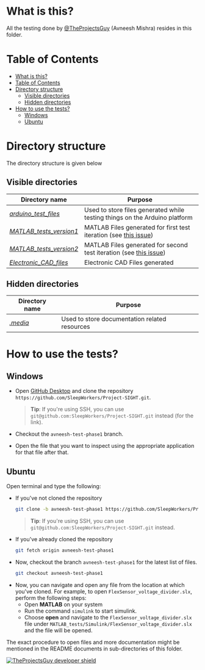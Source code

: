 # What is this?
All the testing done by [@TheProjectsGuy](https://github.com/TheProjectsGuy) (Avneesh Mishra) resides in this folder.

# Table of Contents
- [What is this?](#what-is-this)
- [Table of Contents](#table-of-contents)
- [Directory structure](#directory-structure)
  - [Visible directories](#visible-directories)
  - [Hidden directories](#hidden-directories)
- [How to use the tests?](#how-to-use-the-tests)
  - [Windows](#windows)
  - [Ubuntu](#ubuntu)

# Directory structure
The directory structure is given below

## Visible directories
| **Directory name** | **Purpose** |
| --- | --- |
| [*arduino\_test\_files*](./arduino_test_files/) | Used to store files generated while testing things on the Arduino platform |
| [*MATLAB\_tests\_version1*](./MATLAB_tests_version1/) | MATLAB Files generated for first test iteration (see [this issue](https://github.com/SleepWorkers/Project-SIGHT/issues/16#issuecomment-460722749)) |
| [*MATLAB\_tests\_version2*](./MATLAB_tests_version2/) | MATLAB Files generated for second test iteration (see [this issue](https://github.com/SleepWorkers/Project-SIGHT/issues/16#issuecomment-460722749)) |
| [*Electronic_CAD_files*](./Electronic_CAD_files/) | Electronic CAD Files generated |


## Hidden directories
| **Directory name** | **Purpose** |
| --- | --- |
| [*.media*](./.media) | Used to store documentation related resources |

# How to use the tests?

## Windows
- Open [GitHub Desktop](https://desktop.github.com/) and clone the repository `https://github.com/SleepWorkers/Project-SIGHT.git`.
    > **Tip**: If you're using SSH, you can use `git@github.com:SleepWorkers/Project-SIGHT.git` instead (for the link).

- Checkout the `avneesh-test-phase1` branch.
- Open the file that you want to inspect using the appropriate application for that file after that.

## Ubuntu
Open terminal and type the following:
- If you've not cloned the repository
    ```bash
    git clone -b avneesh-test-phase1 https://github.com/SleepWorkers/Project-SIGHT.git
    ```
    > **Tip**: If you're using SSH, you can use `git@github.com:SleepWorkers/Project-SIGHT.git` instead.
- If you've already cloned the repository
    ```bash
    git fetch origin avneesh-test-phase1
    ```
- Now, checkout the branch `avneesh-test-phase1` for the latest list of files.
    ```bash
    git checkout avneesh-test-phase1
    ```
- Now, you can navigate and open any file from the location at which you've cloned. For example, to open `FlexSensor_voltage_divider.slx`, perform the following steps:
  - Open **MATLAB** on your system
  - Run the command `simulink` to start simulink.
  - Choose **open** and navigate to the `FlexSensor_voltage_divider.slx` file under `MATLAB_tests/Simulink/FlexSensor_voltage_divider.slx` and the file will be opened.

The exact procedure to open files and more documentation might be mentioned in the README documents in sub-directories of this folder.

[![TheProjectsGuy developer shield](https://img.shields.io/badge/Dev-TheProjectsGuy-0061ff.svg)](https://github.com/TheProjectsGuy)
